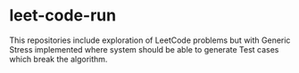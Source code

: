 # leet-code-run
This repositories include exploration of LeetCode problems but with Generic Stress implemented where system should be able to generate Test cases which break the algorithm.
